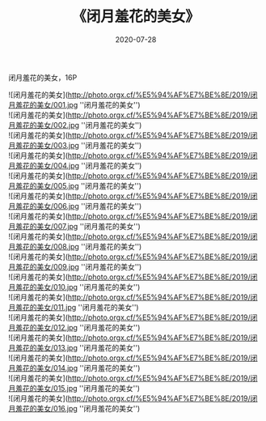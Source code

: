 ﻿---
layout: post
title: 《闭月羞花的美女》
date: 2020-07-28
img: http://photo.orgx.cf/%E5%94%AF%E7%BE%8E/2019/闭月羞花的美女/000.jpg
tags: [美女,清纯,唯美]
---

闭月羞花的美女，16P

![闭月羞花的美女](http://photo.orgx.cf/%E5%94%AF%E7%BE%8E/2019/闭月羞花的美女/001.jpg ''闭月羞花的美女'')<br>
![闭月羞花的美女](http://photo.orgx.cf/%E5%94%AF%E7%BE%8E/2019/闭月羞花的美女/002.jpg ''闭月羞花的美女'')<br>
![闭月羞花的美女](http://photo.orgx.cf/%E5%94%AF%E7%BE%8E/2019/闭月羞花的美女/003.jpg ''闭月羞花的美女'')<br>
![闭月羞花的美女](http://photo.orgx.cf/%E5%94%AF%E7%BE%8E/2019/闭月羞花的美女/004.jpg ''闭月羞花的美女'')<br>
![闭月羞花的美女](http://photo.orgx.cf/%E5%94%AF%E7%BE%8E/2019/闭月羞花的美女/005.jpg ''闭月羞花的美女'')<br>
![闭月羞花的美女](http://photo.orgx.cf/%E5%94%AF%E7%BE%8E/2019/闭月羞花的美女/006.jpg ''闭月羞花的美女'')<br>
![闭月羞花的美女](http://photo.orgx.cf/%E5%94%AF%E7%BE%8E/2019/闭月羞花的美女/007.jpg ''闭月羞花的美女'')<br>
![闭月羞花的美女](http://photo.orgx.cf/%E5%94%AF%E7%BE%8E/2019/闭月羞花的美女/008.jpg ''闭月羞花的美女'')<br>
![闭月羞花的美女](http://photo.orgx.cf/%E5%94%AF%E7%BE%8E/2019/闭月羞花的美女/009.jpg ''闭月羞花的美女'')<br>
![闭月羞花的美女](http://photo.orgx.cf/%E5%94%AF%E7%BE%8E/2019/闭月羞花的美女/010.jpg ''闭月羞花的美女'')<br>
![闭月羞花的美女](http://photo.orgx.cf/%E5%94%AF%E7%BE%8E/2019/闭月羞花的美女/011.jpg ''闭月羞花的美女'')<br>
![闭月羞花的美女](http://photo.orgx.cf/%E5%94%AF%E7%BE%8E/2019/闭月羞花的美女/012.jpg ''闭月羞花的美女'')<br>
![闭月羞花的美女](http://photo.orgx.cf/%E5%94%AF%E7%BE%8E/2019/闭月羞花的美女/013.jpg ''闭月羞花的美女'')<br>
![闭月羞花的美女](http://photo.orgx.cf/%E5%94%AF%E7%BE%8E/2019/闭月羞花的美女/014.jpg ''闭月羞花的美女'')<br>
![闭月羞花的美女](http://photo.orgx.cf/%E5%94%AF%E7%BE%8E/2019/闭月羞花的美女/015.jpg ''闭月羞花的美女'')<br>
![闭月羞花的美女](http://photo.orgx.cf/%E5%94%AF%E7%BE%8E/2019/闭月羞花的美女/016.jpg ''闭月羞花的美女'')<br>
